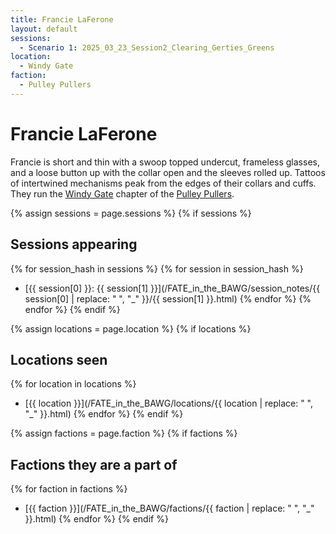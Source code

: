 ```yaml
---
title: Francie LaFerone
layout: default
sessions:
  - Scenario 1: 2025_03_23_Session2_Clearing_Gerties_Greens
location:
  - Windy Gate
faction:
  - Pulley Pullers
---
```


# Francie LaFerone
Francie is short and thin with a swoop topped undercut, frameless glasses, and a loose button up with the collar open and the sleeves rolled up. Tattoos of intertwined mechanisms peak from the edges of their collars and cuffs. They run the [Windy Gate](/FATE_in_the_BAWG/locations/Windy_gate.html) chapter of the [Pulley Pullers](/FATE_in_the_BAWG/factions/Pulley_Pullers.html).


{% assign sessions = page.sessions %}
{% if sessions %}
## Sessions appearing
{% for session_hash in sessions %}
{% for session in session_hash %}
- [{{ session[0] }}: {{ session[1] }}](/FATE_in_the_BAWG/session_notes/{{ session[0] | replace: " ", "_" }}/{{ session[1] }}.html)
{% endfor %}
{% endfor %}
{% endif %}

{% assign locations = page.location %}
{% if locations %}
## Locations seen
{% for location in locations %}
- [{{ location }}](/FATE_in_the_BAWG/locations/{{ location | replace: " ", "_" }}.html)
{% endfor %}
{% endif %}

{% assign factions = page.faction %}
{% if factions %}
## Factions they are a part of
{% for faction in factions %}
- [{{ faction }}](/FATE_in_the_BAWG/factions/{{ faction | replace: " ", "_" }}.html)
{% endfor %}
{% endif %}
